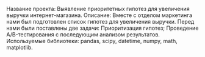 Название проекта: Выявление приоритетных гипотез для увеличения выручки интернет-магазина.
Описание: Вместе с отделом маркетинга нами был подготовлен список гипотез для увеличения выручки. Перед нами были поставлены две задачи:
Приоритизация гипотез;
Проведение A/B-тестирования с последующим анализом результатов.
Используемые библиотеки: pandas, scipy, datetime, numpy, math, matplotlib.
